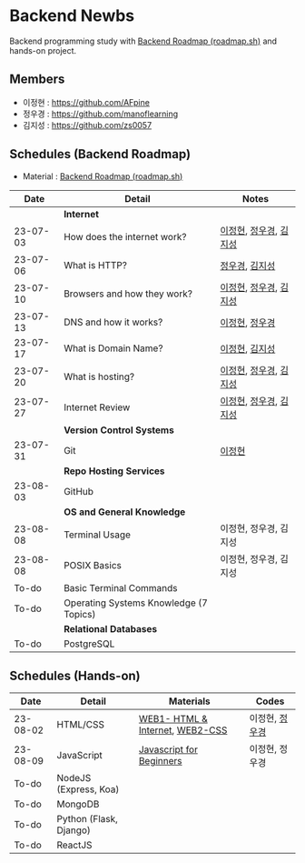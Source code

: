 # Backend Newbs

Backend programming study with [Backend Roadmap (roadmap.sh)](https://roadmap.sh/backend) and hands-on project.

## Members

- 이정현 : https://github.com/AFpine
- 정우경 : https://github.com/manoflearning
- 김지성 : https://github.com/zs0057

## Schedules (Backend Roadmap)
- Material : [Backend Roadmap (roadmap.sh)](https://roadmap.sh/backend)

| Date | Detail | Notes |
|------|--------|-------|
| | **Internet** | |
| 23-07-03 | How does the internet work? | [이정현](https://github.com/manoflearning/backend-newbs/blob/main/AFpine/How%20does%20the%20internet%20work%3F.md), [정우경](https://github.com/manoflearning/backend-newbs/blob/main/manoflearning/How%20does%20the%20internet%20work_%20-%20Google%20Docs.pdf), [김지성](https://github.com/manoflearning/backend-newbs/blob/main/Zs/How%20does%20Internet%20work.pdf) |
| 23-07-06 | What is HTTP? | [정우경](https://github.com/manoflearning/backend-newbs/blob/main/manoflearning/What%20is%20HTTP_%20-%20Google%20Docs.pdf), [김지성](https://github.com/manoflearning/backend-newbs/blob/main/Zs/What%20is%20HTTP.pdf) |
| 23-07-10 | Browsers and how they work? | [이정현](https://github.com/manoflearning/backend-newbs/blob/main/AFpine/Browsers%20and%20how%20they%20work%3F.md), [정우경](https://github.com/manoflearning/backend-newbs/blob/main/manoflearning/Browsers%20and%20how%20they%20work_%20-%20Google%20Docs.pdf), [김지성](https://github.com/manoflearning/backend-newbs/blob/main/Zs/How%20browsers%20work.pdf) |
| 23-07-13 | DNS and how it works? | [이정현](https://github.com/manoflearning/backend-newbs/blob/main/AFpine/DNS%20and%20how%20it%20works%3F.md), [정우경](https://github.com/manoflearning/backend-newbs/blob/main/manoflearning/DNS%20and%20how%20it%20works_%20-%20Google%20Docs.pdf) |
| 23-07-17 | What is Domain Name? | [이정현](https://github.com/manoflearning/backend-newbs/blob/main/AFpine/What%20is%20Domain%20Name%3F.md), [김지성](https://github.com/manoflearning/backend-newbs/blob/main/Zs/What%20is%20Domain%20Name%20a4118925eba444c1abebbe9815adb59c.pdf) |
| 23-07-20 | What is hosting? | [이정현](https://github.com/manoflearning/backend-newbs/blob/main/AFpine/What%20is%20Hosting%3F.md), [정우경](https://github.com/manoflearning/backend-newbs/blob/main/manoflearning/What%20is%20hosting_%20-%20Google%20Docs.pdf), [김지성](https://github.com/manoflearning/backend-newbs/blob/main/Zs/What%20is%20Web%20Hosting.pdf) |
| 23-07-27 | Internet Review | [이정현](https://github.com/manoflearning/backend-newbs/blob/main/AFpine/Internet%20Review.md), [정우경](https://github.com/manoflearning/backend-newbs/blob/main/manoflearning/Review%20(230703%20~%20230720)%20-%20Google%20Docs.pdf), [김지성](https://github.com/manoflearning/backend-newbs/blob/main/Zs/Review.pdf) |
| | **Version Control Systems** | |
| 23-07-31 | Git | [이정현](https://github.com/manoflearning/backend-newbs/blob/main/AFpine/Git.md) |
| | **Repo Hosting Services** | |
| 23-08-03 | GitHub | |
| | **OS and General Knowledge** | |
| 23-08-08 | Terminal Usage | 이정현, 정우경, 김지성 |
| 23-08-08 | POSIX Basics | 이정현, 정우경, 김지성 |
| To-do | Basic Terminal Commands | |
| To-do | Operating Systems Knowledge (7 Topics) | |
| | **Relational Databases** | |
| To-do | PostgreSQL | |


## Schedules (Hands-on)

| Date | Detail | Materials | Codes |
|------|--------|-------|-----------| 
| 23-08-02 | HTML/CSS | [WEB1- HTML & Internet](https://www.youtube.com/playlist?list=PLuHgQVnccGMDZP7FJ_ZsUrdCGH68ppvPb), [WEB2-CSS](https://www.youtube.com/playlist?list=PLuHgQVnccGMAnWgUYiAW2cTzSBywFO75B) | 이정현, [정우경](https://github.com/manoflearning/zombie) |
| 23-08-09 | JavaScript | [Javascript for Beginners](https://nomadcoders.co/javascript-for-beginners) | 이정현, 정우경 |
| To-do | NodeJS (Express, Koa) | | |
| To-do | MongoDB | | |
| To-do | Python (Flask, Django) | | |
| To-do | ReactJS | | |
